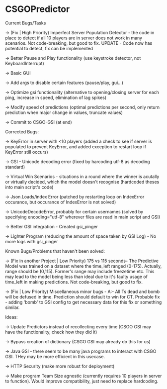 # CSGOPredictor

Current Bugs/Tasks

-> (Fix | High Priority) Imperfect Server Population Detector - the code in place to detect if all 10 players are in server does not work in many scenarios. Not code-breaking, but good to fix. UPDATE - Code now has potential to detect, fix can be implemented

-> Better Pause and Play functionality (use keystroke detector, not KeyboardInterrupt)

-> Basic GUI

-> Add args to disable certain features (pause/play, gui...)

-> Optimize gsi functionality (alternative to opening/closing server for each ping, increase in speed, elimination of lag spikes)

-> Modify speed of predictions (optimal predictions per second, only return prediction when major change in values, truncate values)

-> Commit to CSGO-GSI (at end)

Corrected Bugs:

->  KeyError in server with <10 players (added a check to see if server is populated to prevent KeyError, and added exception to restart loop if KeyError still occurs)

->  GSI - Unicode decoding error (fixed by harcoding utf-8 as decoding standard)

-> Virtual Win Scenarios - situations in a round where the winner is acutally or virtually decided, which the model doesn't recognise (hardcoded theses into main script's code)

-> Json.Loads/index Error (patched by restarting loop on IndexError occurance, but occurance of IndexError is not solved)

-> UnicodeDecodeError, probably for certain usernames (solved by specifying encoding="utf-8" wherever files are read in main script and GSI)

-> Better GSI integration - Created gsi_pinger

-> Lighter Program (reducing the amount of space taken by GSI Log) - No more logs with gsi_pinger

Known Bugs/Problems that haven't been solved:

-> (Fix in another Project | Low Priority) 175 vs 115 seconds- The Predictive Model was trained on a dataset where the time_left ranged (0-175). Actually, range should be (0,115). Former's range may include freezetime etc. This may lead to the model being less than ideal due to it's faulty usage of time_left in making predictions. Not code-breaking, but good to fix.

-> (Fix | Low Priority) Miscellaneous minor bugs - A:- All Ts dead and bomb will be defused in time. Prediction should default to win for CT. Probable fix - adding 'bomb' to GSI config to get necessary data for this fix or something similar. 


Ideas:

-> Update Predictors instead of recollecting every time (CSGO GSI may have the functionality, check how they did it)

-> Bypass creation of dictionary (CSGO GSI may already do this for us)

-> Java GSI - there seem to be many java programs to interact with CSGO GSI. THey may be more efficient in this usecase.

-> HTTP Security (make more robust for deployment)

-> Make program Team Size agnostic (currently requires 10 players in server to function). Would improve compatibility, just need to replace hardcoding.
